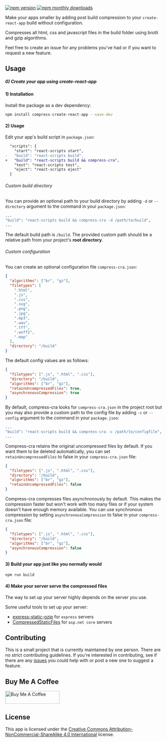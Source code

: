 [![npm version](https://img.shields.io/npm/v/compress-create-react-app.svg)](https://www.npmjs.com/package/compress-create-react-app)
[![npm monthly downloads](https://img.shields.io/npm/dm/compress-create-react-app.svg)](https://www.npmjs.com/package/compress-create-react-app)

Make your apps smaller by adding post build compression to your `create-react-app` build without configuration.

Compresses all html, css and javascript files in the build folder using brotli and gzip algorithms.

Feel free to create an issue for any problems you've had or if you want to request a new feature.

## Usage

##### 0) Create your app using create-react-app

#### 1) Installation

Install the package as a dev dependency:

```bash
npm install compress-create-react-app --save-dev
```

#### 2) Usage

Edit your app's build script in `package.json`:

```diff
  "scripts": {
    "start": "react-scripts start",
-   "build": "react-scripts build",
+   "build": "react-scripts build && compress-cra",
    "test": "react-scripts test",
    "eject": "react-scripts eject"
  }
```

###### Custom build directory

You can provide an optional path to your build directory by adding `-d` or `--directory` argument to the command in your `package.json`:

```bash
...
"build": "react-scripts build && compress-cra -d /path/to/build",
...
```

The default build path is `/build`. The provided custom path should be a relative path from your project's **root directory**.

###### Custom configuration

You can create an optional configuration file `compress-cra.json`:

```json
{
  "algorithms": ["br", "gz"],
  "filetypes": [
    ".html",
    ".js",
    ".css",
    ".svg",
    ".png",
    ".jpg",
    ".mp3",
    ".wav",
    ".tff",
    ".woff2",
    ".map"
  ],
  "directory": "/build"
}
```

The default config values are as follows:

```json
{
  "filetypes": [".js", ".html", ".css"],
  "directory": "/build",
  "algorithms": ["br", "gz"],
  "retainUncompressedFiles": true,
  "asynchronousCompression": true
}
```

By default, compress-cra looks for `compress-cra.json` in the project root but you may also provide a custom path to the config file by adding `-c` or `--config` argument to the command in your `package.json`:

```bash
...
"build": "react-scripts build && compress-cra -c /path/to/configfile",
...
```

Compress-cra retains the original uncompressed files by default. If you want them to be deleted automatically, you can set `retainUncompressedFiles` to false in your `compress-cra.json` file:

```json
{
  "filetypes": [".js", ".html", ".css"],
  "directory": "/build",
  "algorithms": ["br", "gz"],
  "retainUncompressedFiles": false
}
```

Compress-cra compresses files asynchronously by default. This makes the compression faster but won't work with too many files or if your system doesn't have enough memory available. You can use synchronous compression by setting `asynchronousCompression` to false in your `compress-cra.json` file:

```json
{
  "filetypes": [".js", ".html", ".css"],
  "directory": "/build",
  "algorithms": ["br", "gz"],
  "asynchronousCompression": false
}
```

#### 3) Build your app just like you normally would

```bash
npm run build
```

#### 4) Make your server serve the compressed files

The way to set up your server highly depends on the server you use.

Some useful tools to set up your server:

- [express-static-gzip](https://www.npmjs.com/package/express-static-gzip) for `express` servers
- [CompressedStaticFiles](https://github.com/AnderssonPeter/CompressedStaticFiles) for `asp.net core` servers

## Contributing

This is a small project that is currently maintained by one person. There are no strict contributing guidelines. If you're interested in contributing, see if there are any [issues](https://github.com/jnsjknn/compress-create-react-app/issues) you could help with or post a new one to suggest a feature.

## Buy Me A Coffee

<a href="https://www.buymeacoffee.com/niemenjoki" target="_blank"><img src="https://cdn.buymeacoffee.com/buttons/default-orange.png" alt="Buy Me A Coffee" height="41" width="174"></a>

## License

This app is licensed under the [Creative Commons
Attribution-NonCommercial-ShareAlike 4.0 International](LICENSE.md) license.
